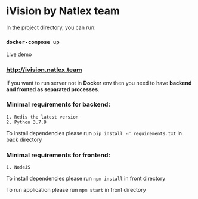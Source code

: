 # iVision by Natlex team

In the project directory, you can run:
### `docker-compose up`

Live demo
### http://ivision.natlex.team

If you want to run server not in **Docker** env then you need to have **backend and fronted as separated processes**.

### Minimal requirements for backend:

    1. Redis the latest version
    2. Python 3.7.9

To install dependencies please run `pip install -r requirements.txt` in back directory

### Minimal requirements for frontend:

    1. NodeJS
  
To install dependencies please run `npm install` in front directory

To run application please run `npm start` in front directory
